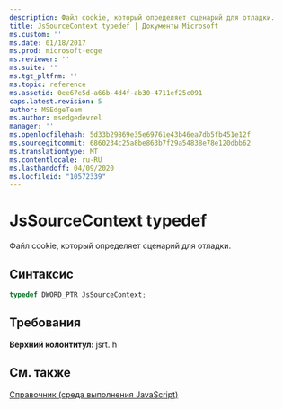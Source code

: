 ```yaml
---
description: Файл cookie, который определяет сценарий для отладки.
title: JsSourceContext typedef | Документы Microsoft
ms.custom: ''
ms.date: 01/18/2017
ms.prod: microsoft-edge
ms.reviewer: ''
ms.suite: ''
ms.tgt_pltfrm: ''
ms.topic: reference
ms.assetid: 0ee67e5d-a66b-4d4f-ab30-4711ef25c091
caps.latest.revision: 5
author: MSEdgeTeam
ms.author: msedgedevrel
manager: ''
ms.openlocfilehash: 5d33b29869e35e69761e43b46ea7db5fb451e12f
ms.sourcegitcommit: 6860234c25a8be863b7f29a54838e78e120dbb62
ms.translationtype: MT
ms.contentlocale: ru-RU
ms.lasthandoff: 04/09/2020
ms.locfileid: "10572339"
---
```

# JsSourceContext typedef
Файл cookie, который определяет сценарий для отладки.  
  
## Синтаксис  
  
```cpp  
typedef DWORD_PTR JsSourceContext;  
```  
  
## Требования  
 **Верхний колонтитул:** jsrt. h  
  
## См. также  
 [Справочник (среда выполнения JavaScript)](../chakra-hosting/reference-javascript-runtime.md)